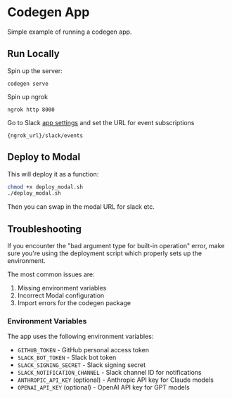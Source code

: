 # Codegen App

Simple example of running a codegen app.

## Run Locally

Spin up the server:

```
codegen serve
```

Spin up ngrok

```
ngrok http 8000
```

Go to Slack [app settings](https://api.slack.com/apps/A08CR9HUJ3W/event-subscriptions) and set the URL for event subscriptions

```
{ngrok_url}/slack/events
```

## Deploy to Modal

This will deploy it as a function:

```bash
chmod +x deploy_modal.sh
./deploy_modal.sh
```

Then you can swap in the modal URL for slack etc.

## Troubleshooting

If you encounter the "bad argument type for built-in operation" error, make sure you're using the deployment script which properly sets up the environment.

The most common issues are:
1. Missing environment variables
2. Incorrect Modal configuration
3. Import errors for the codegen package

### Environment Variables

The app uses the following environment variables:

- `GITHUB_TOKEN` - GitHub personal access token
- `SLACK_BOT_TOKEN` - Slack bot token
- `SLACK_SIGNING_SECRET` - Slack signing secret
- `SLACK_NOTIFICATION_CHANNEL` - Slack channel ID for notifications
- `ANTHROPIC_API_KEY` (optional) - Anthropic API key for Claude models
- `OPENAI_API_KEY` (optional) - OpenAI API key for GPT models
